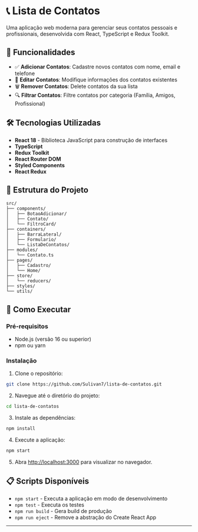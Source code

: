 # 📞 Lista de Contatos

Uma aplicação web moderna para gerenciar seus contatos pessoais e profissionais, desenvolvida com React, TypeScript e Redux Toolkit.

## 🚀 Funcionalidades

- ✅ **Adicionar Contatos**: Cadastre novos contatos com nome, email e telefone
- 📝 **Editar Contatos**: Modifique informações dos contatos existentes
- 🗑️ **Remover Contatos**: Delete contatos da sua lista
- 🔍 **Filtrar Contatos**: Filtre contatos por categoria (Família, Amigos, Profissional)

## 🛠️ Tecnologias Utilizadas

- **React 18** - Biblioteca JavaScript para construção de interfaces
- **TypeScript**
- **Redux Toolkit**
- **React Router DOM**
- **Styled Components**
- **React Redux**

## 📁 Estrutura do Projeto

```
src/
├── components/
│   ├── BotaoAdicionar/
│   ├── Contato/
│   └── FiltroCard/
├── containers/
│   ├── BarraLateral/
│   ├── Formulario/
│   └── ListaDeContatos/
├── modules/
│   └── Contato.ts
├── pages/
│   ├── Cadastro/
│   └── Home/
├── store/
│   └── reducers/
├── styles/
└── utils/
```

## 🚀 Como Executar

### Pré-requisitos

- Node.js (versão 16 ou superior)
- npm ou yarn

### Instalação

1. Clone o repositório:

```bash
git clone https://github.com/Sulivan7/lista-de-contatos.git
```

2. Navegue até o diretório do projeto:

```bash
cd lista-de-contatos
```

3. Instale as dependências:

```bash
npm install
```

4. Execute a aplicação:

```bash
npm start
```

5. Abra [http://localhost:3000](http://localhost:3000) para visualizar no navegador.

## 📋 Scripts Disponíveis

- `npm start` - Executa a aplicação em modo de desenvolvimento
- `npm test` - Executa os testes
- `npm run build` - Gera build de produção
- `npm run eject` - Remove a abstração do Create React App

---
